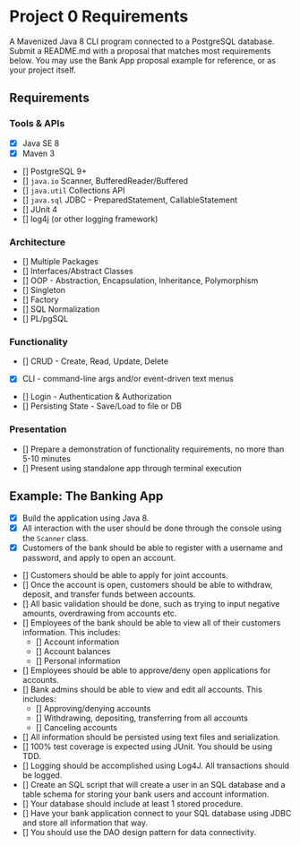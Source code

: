 # Project 0 Requirements
A Mavenized Java 8 CLI program connected to a PostgreSQL database. Submit a README.md with a proposal that matches most requirements below. You may use the Bank App proposal example for reference, or as your project itself.

## Requirements
### Tools & APIs
- [x] Java SE 8
- [x] Maven 3
- [] PostgreSQL 9+
- [] `java.io` Scanner, BufferedReader/Buffered
- [] `java.util` Collections API
- [] `java.sql` JDBC - PreparedStatement, CallableStatement
- [] JUnit 4
- [] log4j (or other logging framework)
  
### Architecture
- [] Multiple Packages
- [] Interfaces/Abstract Classes
- [] OOP - Abstraction, Encapsulation, Inheritance, Polymorphism
- [] Singleton
- [] Factory
- [] SQL Normalization
- [] PL/pgSQL

### Functionality
- [] CRUD - Create, Read, Update, Delete
- [x] CLI - command-line args and/or event-driven text menus
- [] Login - Authentication & Authorization
- [] Persisting State - Save/Load to file or DB

### Presentation
- [] Prepare a demonstration of functionality requirements, no more than 5-10 minutes
- [] Present using standalone app through terminal execution

## Example: The Banking App
- [x] Build the application using Java 8.
- [x] All interaction with the user should be done through the console using the `Scanner` class.
- [x] Customers of the bank should be able to register with a username and password, and apply to open an account.
- [] Customers should be able to apply for joint accounts.
- [] Once the account is open, customers should be able to withdraw, deposit, and transfer funds between accounts.
- [] All basic validation should be done, such as trying to input negative amounts, overdrawing from accounts etc.
- [] Employees of the bank should be able to view all of their customers information. This includes:
    - [] Account information
    - [] Account balances
    - [] Personal information
- [] Employees should be able to approve/deny open applications for accounts.
- [] Bank admins should be able to view and edit all accounts. This includes:
    - [] Approving/denying accounts
    - [] Withdrawing, depositing, transferring from all accounts
    - [] Canceling accounts
- [] All information should be persisted using text files and serialization.
- [] 100% test coverage is expected using JUnit. You should be using TDD.
- [] Logging should be accomplished using Log4J. All transactions should be logged.
- [] Create an SQL script that will create a user in an SQL database and a table schema for storing your bank users and account information.
- [] Your database should include at least 1 stored procedure.
- [] Have your bank application connect to your SQL database using JDBC and store all information that way.
- [] You should use the DAO design pattern for data connectivity.